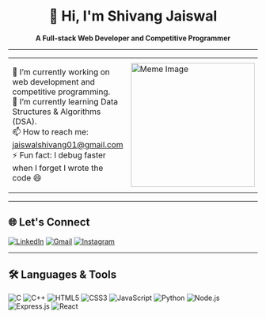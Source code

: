 <div align="center">

# 👋 Hi, I'm Shivang Jaiswal

**A Full-stack Web Developer and Competitive Programmer**

</div>

---

<table>
  <tr>
    <td>

🔭 I’m currently working on web development and competitive programming.  
🌱 I’m currently learning Data Structures & Algorithms (DSA).  
📫 How to reach me: jaiswalshivang01@gmail.com  
⚡ Fun fact: I debug faster when I forget I wrote the code 😄

   </td>
   <td>
     <img src="https://indianmemetemplates.com/wp-content/uploads/mai-merko-sab-ata-hai-mai-expert-hu.jpg" width="250" alt="Meme Image">
   </td>
  </tr>
</table>

---

## 🌐 Let's Connect

[![LinkedIn](https://img.shields.io/badge/-LinkedIn-blue?style=for-the-badge&logo=linkedin)](https://www.linkedin.com/in/shivang-jaiswal-18809432b/)
[![Gmail](https://img.shields.io/badge/-Email-D14836?style=for-the-badge&logo=gmail&logoColor=white)](mailto:jaiswalshivang01@gmail.com)
[![Instagram](https://img.shields.io/badge/-Instagram-E4405F?style=for-the-badge&logo=instagram&logoColor=white)](https://www.instagram.com/shivangj.xyz?igsh=bzl6aTd6eHp1OWYx&utm_source=ig_contact_invite)

---

## 🛠️ Languages & Tools

![C](https://img.shields.io/badge/-C-00599C?logo=c&logoColor=white)
![C++](https://img.shields.io/badge/-C++-00599C?logo=c%2B%2B&logoColor=white)
![HTML5](https://img.shields.io/badge/-HTML5-E34F26?logo=html5&logoColor=white)
![CSS3](https://img.shields.io/badge/-CSS3-1572B6?logo=css3)
![JavaScript](https://img.shields.io/badge/-JavaScript-F7DF1E?logo=javascript&logoColor=black)
![Python](https://img.shields.io/badge/-Python-3776AB?logo=python&logoColor=white)
![Node.js](https://img.shields.io/badge/-Node.js-339933?logo=node.js&logoColor=white)
![Express.js](https://img.shields.io/badge/-Express.js-000000?logo=express&logoColor=white)
![React](https://img.shields.io/badge/-React-20232A?logo=react&logoColor=61DAFB)
